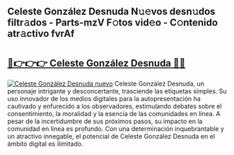 ## Celeste González Desnuda N𝚞𝚎vos desn𝚞dos filtr𝚊dos - Parts-mzV F𝚘tos vid𝚎o - C𝚘ntenido atr𝚊ctivo fvrAf

# <h2><a href="http://mb6cp20.tromn.icu/?c=Celeste+Gonz%c3%a1lez+Desnuda">🔗👉👉👉 Celeste González Desnuda 🔗🔗</a></h2>

[![Celeste González Desnuda nuevo](https://i.imgur.com/pEAQMta.gif)](http://mb6cp20.tromn.icu/?c=Celeste+Gonz%c3%a1lez+Desnuda)
Celeste González Desnuda, un personaje intrigante y desconcertante, trasciende las etiquetas simples. Su uso innovador de los medios digitales para la autopresentación ha cautivado y enfurecido a los observadores, estimulando debates sobre el consentimiento, la moralidad y la esencia de las comunidades en línea. A pesar de la incertidumbre de sus próximos pasos, su impacto en la comunidad en línea es profundo. Con una determinación inquebrantable y un atractivo innegable, el potencial de Celeste González Desnuda en el ámbito digital es ilimitado.
